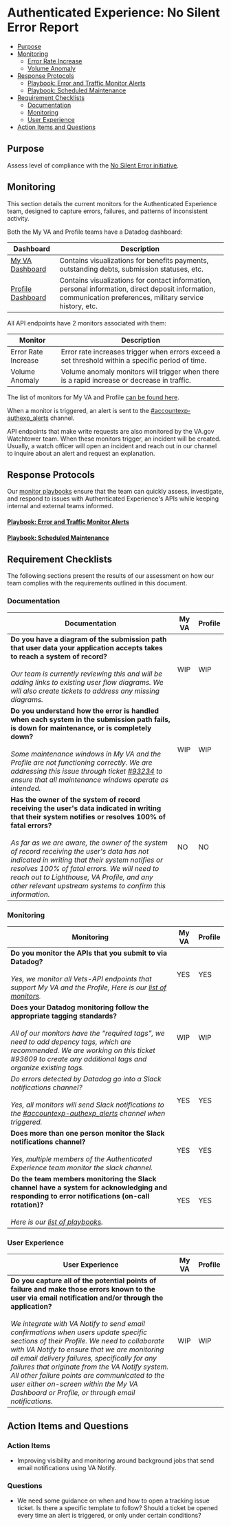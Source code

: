 # Authenticated Experience: No Silent Error Report

- [Purpose](#purpose)
- [Monitoring](#monitoring)
  - [Error Rate Increase](#)
  - [Volume Anomaly](#)
- [Response Protocols](#response-protocols)
  - [Playbook: Error and Traffic Monitor Alerts](#playbook-error-and-traffic-monitor-alerts)
  - [Playbook: Scheduled Maintenance](#playbook-scheduled-maintenance)
- [Requirement Checklists](#requirement-checklists)
  - [Documentation](#documentation)
  - [Monitoring](#monitoring)
  - [User Experience](#user-experience)
- [Action Items and Questions](#action-items-and-questions)

## Purpose
Assess level of compliance with the [No Silent Error initiative](https://github.com/department-of-veterans-affairs/va.gov-team-sensitive/blob/master/platform/practices/zero-silent-failures/how-to-discover-if-your-app-has-silent-failures.md).

## Monitoring
This section details the current monitors for the Authenticated Experience team, designed to capture errors, failures, and patterns of inconsistent activity.

Both the My VA and Profile teams have a Datadog dashboard:

| **Dashboard**          | **Description**        |
|-------------------|----------------------|
| [My VA Dashboard](https://vagov.ddog-gov.com/dashboard/4dk-pwd-mni/authenticated-experience-my-va?fromUser=false&refresh_mode=sliding&from_ts=1727402646697&to_ts=1727406246697&live=true)     | Contains visualizations for benefits payments, outstanding debts, submission statuses, etc.          |
| [Profile Dashboard](https://vagov.ddog-gov.com/dashboard/86m-u8e-z5x/authenticated-experience-profile?fromUser=false&refresh_mode=sliding&from_ts=1727319633446&to_ts=1727406033446&live=true)    | Contains visualizations for contact information, personal information, direct deposit information, communication preferences, military service history, etc. |

All API endpoints have 2 monitors associated with them:

| **Monitor**          | **Description**                                                                                   |
|----------------------|---------------------------------------------------------------------------------------------------|
| Error Rate Increase   | Error rate increases trigger when errors exceed a set threshold within a specific period of time. |
| Volume Anomaly        | Volume anomaly monitors will trigger when there is a rapid increase or decrease in traffic.       |


The list of monitors for My VA and Profile [can be found here](https://vagov.ddog-gov.com/monitors/manage?q=tag%3A%22team%3Aauth-experience-profile%22&order=asc&sort=name).

When a monitor is triggered, an alert is sent to the [#accountexp-authexp_alerts](https://dsva.slack.com/archives/C02SYJGH8FJ) channel.

API endpoints that make write requests are also monitored by the VA.gov Watchtower team.  When these monitors trigger, an incident will be created.  Usually, a watch officer will open an incident and reach out in our channel to inquire about an alert and request an explanation.

## Response Protocols
Our [monitor playbooks](#https://github.com/department-of-veterans-affairs/va.gov-team-sensitive/blob/master/products/identity-personalization/auth-experience/playbooks/monitoring.md) ensure that the team can quickly assess, investigate, and respond to issues with Authenticated Experience's APIs while keeping internal and external teams informed.

#### [Playbook: Error and Traffic Monitor Alerts](https://github.com/department-of-veterans-affairs/va.gov-team-sensitive/blob/master/products/identity-personalization/auth-experience/playbooks/monitoring.md#playbook-error-and-traffic-monitor-alerts)

#### [Playbook: Scheduled Maintenance](https://github.com/department-of-veterans-affairs/va.gov-team-sensitive/blob/master/products/identity-personalization/auth-experience/playbooks/monitoring.md#playbook-scheduled-maintenance)

## Requirement Checklists
The following sections present the results of our assessment on how our team complies with the requirements outlined in this document. 


### Documentation

| **Documentation** | **My VA** | **Profile** |
|-------------------|-----------|-------------|
| **Do you have a diagram of the submission path that user data your application accepts takes to reach a system of record?**  <br><br> *Our team is currently reviewing this and will be adding links to existing user flow diagrams. We will also create tickets to address any missing diagrams.* | WIP | WIP |
| **Do you understand how the error is handled when each system in the submission path fails, is down for maintenance, or is completely down?** <br><br> *Some maintenance windows in My VA and the Profile are not functioning correctly. We are addressing this issue through ticket [#93234](https://github.com/department-of-veterans-affairs/va.gov-team/issues/93234) to ensure that all maintenance windows operate as intended.* | WIP |WIP |
| **Has the owner of the system of record receiving the user's data indicated in writing that their system notifies or resolves 100% of fatal errors?** <br><br> *As far as we are aware, the owner of the system of record receiving the user's data has not indicated in writing that their system notifies or resolves 100% of fatal errors. We will need to reach out to Lighthouse, VA Profile, and any other relevant upstream systems to confirm this information.* | NO | NO |

### Monitoring
| **Monitoring** | **My VA** | **Profile** |
|----------------|-----------|-------------|
| **Do you monitor the APIs that you submit to via Datadog?** <br><br> *Yes, we monitor all Vets-API endpoints that support My VA and the Profile,  Here is our [list of monitors](https://vagov.ddog-gov.com/monitors/manage?q=tag%3A%22team%3Aauth-experience-profile%22&order=asc&sort=name).*| YES | YES |
| **Does your Datadog monitoring follow the appropriate tagging standards?** <br><br> *All of our monitors have the “required tags”, we need to add depency tags, which are recommended.  We are working on this ticket #93609 to create any additional tags and organize existing tags.* | WIP | WIP |
| *Do errors detected by Datadog go into a Slack notifications channel?* <br><br> *Yes, all monitors will send Slack notifications to the [#accountexp-authexp_alerts](#https://dsva.slack.com/archives/C02SYJGH8FJ) channel when triggered.* | YES | YES|
| **Does more than one person monitor the Slack notifications channel?** <br><br> *Yes, multiple members of the Authenticated Experience team monitor the slack channel.* | YES | YES |
| **Do the team members monitoring the Slack channel have a system for acknowledging and responding to error notifications (on-call rotation)?** <br><br> *Here is our [list of playbooks](https://github.com/department-of-veterans-affairs/va.gov-team-sensitive/blob/master/products/identity-personalization/auth-experience/playbooks/monitoring.md).*| YES | YES |

### User Experience
| **User Experience** | **My VA** | **Profile** |
|---------------------|-----------|-------------|
| **Do you capture all of the potential points of failure and make those errors known to the user via email notification and/or through the application?** <br><br> *We integrate with VA Notify to send email confirmations when users update specific sections of their Profile. We need to collaborate with VA Notify to ensure that we are monitoring all email delivery failures, specifically for any failures that originate from the VA Notify system. All other failure points are communicated to the user either on-screen within the My VA Dashboard or Profile, or through email notifications.* | WIP | WIP

## Action Items and Questions

### Action Items
- Improving visibility and monitoring around background jobs that send email notifications using VA Notify.

### Questions
- We need some guidance on when and how to open a tracking issue ticket. Is there a specific template to follow? Should a ticket be opened every time an alert is triggered, or only under certain conditions?

